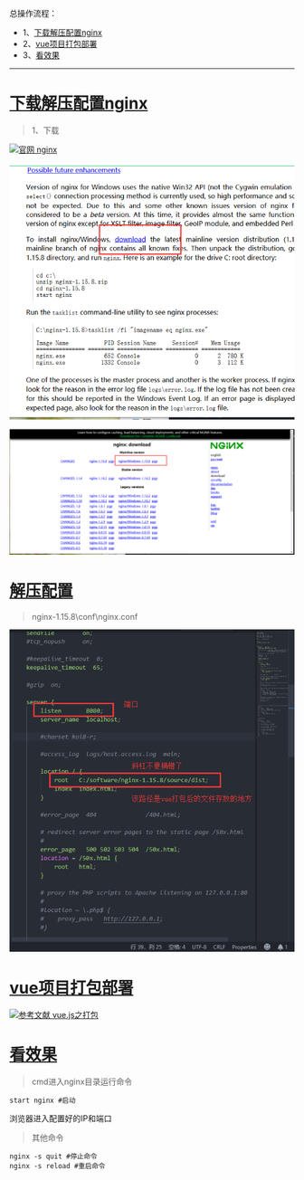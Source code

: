 总操作流程：
- 1、[下载解压配置nginx](#vue.js-01)
- 2、[vue项目打包部署](#vue.js-02)
- 3、[看效果](#vue.js-03)

***

# <a name="vue.js-01" href="#" >下载解压配置nginx</a>

> 1、下载

[![](https://img.shields.io/badge/官网-nginx-red.svg "官网 nginx")](http://nginx.org/en/docs/windows.html)

![](image/11-1.png)

![](image/11-2.png)

# <a name="vue.js-02" href="#" >解压配置</a>

>nginx-1.15.8\conf\nginx.conf

![](image/12-3.png)

# <a name="vue.js-03" href="#" >vue项目打包部署</a>

[![](https://img.shields.io/badge/参考文献-vue.js之打包-yellow.svg "参考文献 vue.js之打包")](https://github.com/OurNotes/CCN/blob/master/2.%E5%89%8D%E7%AB%AF/3.vue/2.vue.js%E4%B9%8B%E5%AD%A6%E4%B9%A0/2-vue.js%E4%B9%8B%E6%89%93%E5%8C%85.md)

# <a name="vue.js-04" href="#" >看效果</a>

> cmd进入nginx目录运行命令
```
start nginx #启动
```

浏览器进入配置好的IP和端口


> 其他命令
```
nginx -s quit #停止命令
nginx -s reload #重启命令
```